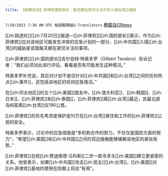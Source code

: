 ```yaml
---
title: 【秘翻在线】菲律宾国防部长：每天都在密切关注中共入侵台湾之威胁
---
```

`7/20/2023 7:39 AM UTC 秘密翻譯組G-Translators` [轉載自GNews](https://gnews.org/articles/1474106)

[[zh:路透社]][[zh:7月20日]]报道—[[zh:菲律宾]][[zh:国防部长]]表示，作为[[zh:菲律宾]]应对该地区可能发生冲突的应急计划的一部分，[[zh:中共国]]入侵[[zh:台湾]]的威胁是该国每天都在密切关注的事项。

[[zh:菲律宾]][[zh:国防部长]]吉尔伯特·特奥多罗（Gilbert Teodoro）告诉记者：“我们必须对此进行评估，看看是否有可能发生这种情况。”

特奥多罗补充说，其应对计划不是仅针对[[zh:中共国]]和[[zh:台湾]]之间的任何热点[[zh:事件]]，还包括该地区的任何应急情况。”

在[[zh:印太地区]]的五个[[zh:美国]]盟友中，[[zh:澳大利亚]]、[[zh:韩国]]、[[zh:日本]]、[[zh:菲律宾]]和[[zh:泰国]]，[[zh:菲律宾]]离[[zh:台湾]]最近，其最北部岛屿距离[[zh:台湾]]仅190公里。

[[zh:菲律宾]]的优先考虑是保护逾10万在[[zh:台湾]]居住和工作的[[zh:菲律宾]]公民的安全。

特奥多罗表示，讨论中的应急措施是“多机构合作的努力，不仅仅是国防方面的努力”，“希望[[zh:美国]]和[[zh:中共国]]之间的双边接触能够缓解该地区的紧张局势。”

[[zh:菲律宾]]总统[[zh:费迪南德·马科斯]]二世一直寻求与[[zh:美国]]建立更紧密的关系，他曾表示，如果[[zh:中共国]]攻击[[zh:民主]][[zh:台湾]]，[[zh:美国]]对[[zh:菲律宾]]基地的使用在防御上将会“有用”。
